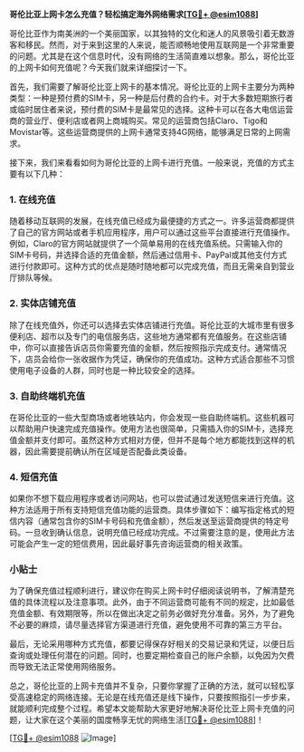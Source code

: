 **哥伦比亚上网卡怎么充值？轻松搞定海外网络需求[[TG💪+ @esim1088](https://t.me/s/esim1088)]**

哥伦比亚作为南美洲的一个美丽国家，以其独特的文化和迷人的风景吸引着无数游客和移民。然而，对于来到这里的人来说，能否顺畅地使用互联网是一个非常重要的问题。尤其是在这个信息时代，没有网络的生活简直难以想象。那么，哥伦比亚的上网卡如何充值呢？今天我们就来详细探讨一下。

首先，我们需要了解哥伦比亚上网卡的基本情况。哥伦比亚的上网卡主要分为两种类型：一种是预付费的SIM卡，另一种是后付费的合约卡。对于大多数短期旅行者或临时居住者来说，预付费的SIM卡是最常见的选择。这种卡可以在各大电信运营商的营业厅、便利店或者网上商城购买。常见的运营商包括Claro、Tigo和Movistar等。这些运营商提供的上网卡通常支持4G网络，能够满足日常的上网需求。

接下来，我们来看看如何为哥伦比亚的上网卡进行充值。一般来说，充值的方式主要有以下几种：

### 1. 在线充值
随着移动互联网的发展，在线充值已经成为最便捷的方式之一。许多运营商都提供了自己的官方网站或者手机应用程序，用户可以通过这些平台直接进行充值操作。例如，Claro的官方网站就提供了一个简单易用的在线充值系统。只需输入你的SIM卡号码，并选择合适的充值金额，然后通过信用卡、PayPal或其他支付方式进行付款即可。这种方式的优点是随时随地都可以完成充值，而且无需亲自到营业厅排队等候。

### 2. 实体店铺充值
除了在线充值外，你还可以选择去实体店铺进行充值。哥伦比亚的大城市里有很多便利店、超市以及专门的电信服务店，这些地方通常都有充值服务。在这些店铺中，你可以直接告诉店员你需要充值的金额，然后按照指示完成支付。通常情况下，店员会给你一张收据作为凭证，确保你的充值成功。这种方式适合那些不习惯使用电子设备的人群，同时也是一种比较安全的选择。

### 3. 自助终端机充值
在哥伦比亚的一些大型商场或者地铁站内，你会发现一些自助终端机。这些机器可以帮助用户快速完成充值操作。使用方法也很简单，只需插入你的SIM卡，选择充值金额并支付即可。虽然这种方式相对方便，但并不是每个地方都能找到这样的机器，因此需要提前确认所在区域是否配备此类设备。

### 4. 短信充值
如果你不想下载应用程序或者访问网站，也可以尝试通过发送短信来进行充值。这种方法适用于所有支持短信充值功能的运营商。具体步骤如下：编写指定格式的短信内容（通常包含你的SIM卡号码和充值金额），然后发送至运营商提供的特定号码。一旦收到确认信息，说明充值已经成功完成。不过需要注意的是，使用此方法可能会产生一定的短信费用，因此最好事先咨询运营商的相关政策。

### 小贴士
为了确保充值过程顺利进行，建议你在购买上网卡时仔细阅读说明书，了解清楚充值的具体流程以及注意事项。此外，由于不同运营商可能有不同的规定，比如最低充值金额、有效期限等，所以在做出决定之前务必做好充分准备。另外，为了避免不必要的麻烦，请尽量选择官方渠道进行充值，避免使用不可靠的第三方平台。

最后，无论采用哪种方式充值，都要记得保存好相关的交易记录和凭证，以便日后查询或处理任何潜在的问题。同时，也要定期检查自己的账户余额，以免因为欠费而导致无法正常使用网络服务。

总之，哥伦比亚的上网卡充值并不复杂，只要你掌握了正确的方法，就可以轻松享受高速稳定的网络连接。无论是在线充值还是线下操作，只要按照指引一步步来，就能顺利完成整个过程。希望本文能帮助大家更好地解决哥伦比亚上网卡充值的问题，让大家在这个美丽的国度畅享无忧的网络生活[[TG💪+ @esim1088](https://t.me/s/esim1088)]！

[[TG💪+ @esim1088](https://t.me/s/esim1088) ![Image](https://i.postimg.cc/4NQfJmqS/Snipaste-2025-05-13-00-14-12.png)]